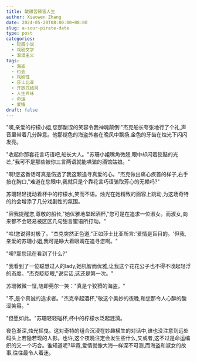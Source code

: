 ```yaml
---
title: 酸甜苦辣皆人生
author: Xiaowen Zhang
date: 2024-05-20T08:00:00+08:00
slug: a-sour-pirate-date
type: post
categories:
  - 短篇小说
  - 戏剧文学
  - 浪漫主义
tags:
  - 海盗
  - 约会
  - 戏剧性
  - 莎士比亚
  - 开放式结局
  - 人生百味
  - 命运
  - 爱情
draft: false
---
```


"噢,亲爱的柠檬小姐,您那酸涩的笑容令我神魂颠倒!"杰克船长夸张地行了个礼,声音里带着几分醉意。他那褪色的海盗外套在晚风中飘扬,金色的牙齿在烛光下闪闪发亮。

"收起你那套花言巧语吧,船长大人。"苏珊小姐嘴角微翘,眼中却闪着狡黠的光芒,"我可不是那些被你三言两语就能哄骗的酒馆姑娘。"

"啊!您这番话可真是伤透了我这颗追寻真爱的心。"杰克做出痛心疾首的样子,右手按在胸口,"难道在您眼中,我就只是个靠花言巧语骗取芳心的无赖吗?"

苏珊轻轻搅动着杯中的柠檬水,笑而不语。烛光在她精致的面容上跳动,为这场奇特的约会增添了几分戏剧性的氛围。

"容我提醒您,尊敬的船长,"她优雅地举起酒杯,"您可是在追求一位淑女。而淑女,向来都不会轻易被区区几句甜言蜜语所打动。"

"哈!您说得对极了。"杰克突然正色道,"正如莎士比亚所言:'爱情是盲目的。'但我,亲爱的苏珊小姐,我可是睁大着眼睛在追寻您啊。"

"噢?那您现在看到了什么?"

"我看到了一位聪慧过人的lady,她机智而优雅,让我这个花花公子也不得不收起轻浮的态度。"杰克眨眨眼,"说实话,这还是第一次。"

苏珊微微一怔,随即莞尔一笑："真是个狡猾的海盗。"

"不,是个真诚的追求者。"杰克举起酒杯,"敬这个美妙的夜晚,和您那令人心醉的酸涩笑容。"

"但愿如此。"苏珊轻轻碰杯,杯中的柠檬水泛起涟漪。

夜色渐深,烛光摇曳。这对奇特的组合沉浸在妙趣横生的对话中,谁也没注意到远处码头上若隐若现的人影。也许,这个夜晚注定会发生些什么,又或者,这不过是命运编织的又一个巧合。谁知道呢?毕竟,爱情就像大海一样深不可测,而海盗和淑女的故事,往往最令人着迷。